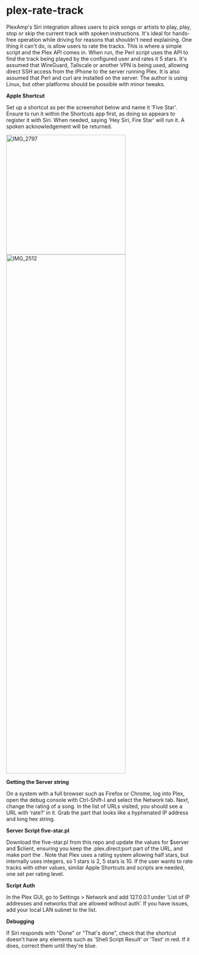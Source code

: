 # plex-rate-track

PlexAmp's Siri integration allows users to pick songs or artists to play, play, stop or skip the current track with spoken instructions.
It's ideal for hands-free operation while driving for reasons that shouldn't need explaining.
One thing it can't do, is allow users to rate the tracks. This is where a simple script and the Plex API comes in.
When run, the Perl script uses the API to find the track being played by the configured user and rates it 5 stars.
It's assumed that WireGuard, Tailscale or another VPN is being used, allowing direct SSH access from the iPhone to the server running Plex.
It is also assumed that Perl and curl are installed on the server. The author is using Linux, but other platforms should be possible with minor tweaks.

**Apple Shortcut**

Set up a shortcut as per the screenshot below and name it 'Five Star'. Ensure to run it within the Shortcuts app first, as doing so appears to register it with Siri. When needed, saying 'Hey Siri, Fire Star' will run it. A spoken acknowledgement will be returned.

<img width="320" alt="IMG_2797" src="https://github.com/user-attachments/assets/c1051650-a560-4ebd-badb-66e864cd7980" />
<img width="320" height="1389" alt="IMG_2512" src="https://github.com/user-attachments/assets/1112a48c-0cdf-4f57-a0fa-d238fbd2f744" />

**Getting the Server string**

On a system with a full browser such as Firefox or Chrome, log into Plex, open the debug console with Ctrl-Shift-I and select the Network tab.
Next, change the rating of a song. In the list of URLs visited, you should see a URL with ‘rate?’ in it.
Grab the part that looks like a hyphenated IP address and long hex string.

**Server Script five-star.pl**

Download the five-star.pl from this repo and update the values for $server and $client, ensuring you keep the .plex.direct:port part of the URL, and make port the .
Note that Plex uses a rating system allowing half stars, but internally uses integers, so 1 stars is 2, 5 stars is 10.
If the user wants to rate tracks with other values, similar Apple Shortcuts and scripts are needed, one set per rating level.

**Script Auth**

In the Plex GUI, go to Settings > Network and add 127.0.0.1 under ‘List of IP addresses and networks that are allowed without auth’. If you have issues, add your local LAN subnet to the list.

**Debugging**

If Siri responds with "Done" or "That's done", check that the shortcut doesn't have any elements such as 'Shell Script Result' or 'Text' in red. If it does, correct them until they're blue.
